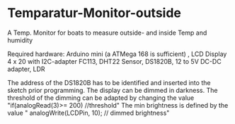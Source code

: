 # Temparatur-Monitor-outside
A Temp. Monitor for boats to measure outside- and inside Temp and humidity

Required hardware: Arduino mini (a ATMega 168 is sufficient) , LCD Display 4 x 20 with I2C-adapter FC113, DHT22 Sensor, DS1820B, 12 to 5V DC-DC adapter, LDR

The address of the DS1820B has to be identified and inserted into the sketch prior programming.
The display can be dimmed in darkness.
The threshold of the dimming can be adapted by changing the value "if(analogRead(3)>= 200)	//threshold"
The min brightness is defined by the value "  analogWrite(LCDPin, 10);  // dimmed brightness"
